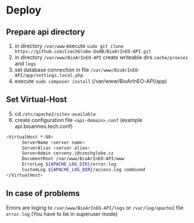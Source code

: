 # Deploy
## Prepare api directory
 1) in directory ``/var/www`` execute `sudo git clone https://github.com/CzechGlobe-DoAB/BioArInEO-API.git`
 2) in directory ``/var/www/BioArInEO-API`` create writeable dirs `cache/proxies` and `logs`
 3) set database connection in file ``/var/www/BioArInEO-API/app/settings.local.php``
 4) execute `sudo composer install` (/var/www/BioArInEO-API/app)
## Set Virtual-Host
 5) cd `/etc/apache2/sites-available`
 6) create configuration file `<api-domain>.conf` (example api.bioarineo.tech.conf)
 
  ```bash
  <VirtualHost *:80>
        ServerName <server name>
        ServerAlias <server alias>
        ServerAdmin cerveny.j@czechglobe.cz
        DocumentRoot /var/www/BioArInEO-API/www
        ErrorLog ${APACHE_LOG_DIR}/error.log
        CustomLog ${APACHE_LOG_DIR}/access.log combined
  </VirtualHost>
  ```

## In case of problems 
   Errors are loging to `/var/www/BioArInEO-API/logs` or `/var/log/apache2` file `error.log` (You have to be in superuser mode)
